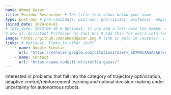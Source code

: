 ```yaml
---
name: Ahmad Gazar
title: Postdoc Researcher # The title that shows below your name.
type: post-doc # phd-candidate, post-doc, phd-visitor, professor, engineer. These are used for filtering and grouping people.
joined_date: 2024-09-01
# left_date: 2023-09-30 # Optional, if you add a left date the member will be moved to the past members section
# now_at: Assistant Professor at Cool Uni # Add this for extra info for past members
image: https://github.com/ahmadgazar.png # link or path in /assets/...
links: # Optional, links to other stuff
    - name: Google Scholar
      url: "https://scholar.google.com/citations?user=_S07MOsAAAAJ&hl=enX"
    - name: Contact
      url: "https://www.tudelft.nl/staff/a.gazar/"
---
```


<!-- Here add your interests or small paragraph. Keep it brief -->
Interested in problems that fall into the category of trajectory optimization, adaptive control/reinforcement learning and optimal decision-making under uncertainty for autonomous robots. 
